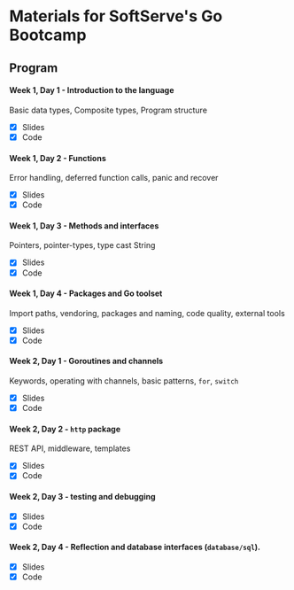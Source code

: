 # Materials for SoftServe's Go Bootcamp

## Program

#### Week 1, Day 1 - Introduction to the language
Basic data types, Composite types, Program structure
- [x] Slides
- [x] Code

#### Week 1, Day 2 - Functions
Error handling, deferred function calls, panic and recover
- [x] Slides
- [x] Code

#### Week 1, Day 3 - Methods and interfaces
Pointers, pointer-types, type cast String
- [x] Slides
- [x] Code

#### Week 1, Day 4 - Packages and Go toolset
Import paths, vendoring, packages and naming, code quality, external tools
- [x] Slides
- [x] Code

#### Week 2, Day 1 - Goroutines and channels
Keywords, operating with channels, basic patterns, `for`, `switch` 
- [x] Slides
- [x] Code

#### Week 2, Day 2 - `http` package
REST API, middleware, templates
- [x] Slides
- [x] Code

#### Week 2, Day 3 - testing and debugging
- [x] Slides
- [x] Code

#### Week 2, Day 4 - Reflection and database interfaces (`database/sql`).
- [x] Slides
- [x] Code